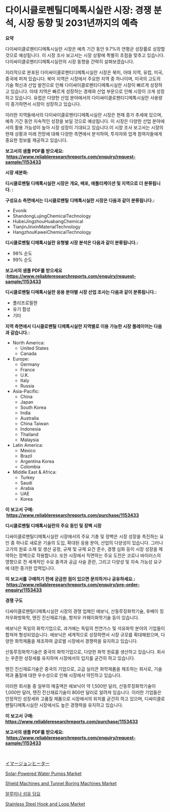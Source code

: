 <p><h1>다이시클로펜틸디메톡시실란 시장: 경쟁 분석, 시장 동향 및 2031년까지의 예측</h1></p><p><strong>요약</strong></p>
<p><p>다이싸이클로펜티디메톡시실란 시장은 예측 기간 동안 9.7%의 연평균 성장률로 성장할 것으로 예상됩니다. 이 시장 조사 보고서는 시장 상황에 특별히 초점을 맞추고 있습니다. 다이싸이클로펜티디메톡시실란의 시장 동향을 간략히 살펴보겠습니다.</p><p>지리적으로 분포된 다이싸이클로펜티디메톡시실란 시장은 북미, 아태 지역, 유럽, 미국, 중국에 퍼져 있습니다. 북미 지역은 시장에서 주요한 지역 중 하나이며, 미국의 고도의 기술 혁신과 산업 발전으로 인해 다이싸이클로펜티디메톡시실란 시장이 빠르게 성장하고 있습니다. 아태 지역은 빠르게 성장하는 경제와 산업 부문으로 인해 시장이 크게 성장하고 있습니다. 유럽은 다양한 산업 분야에서의 다이싸이클로펜티디메톡시실란 사용량이 증가하면서 시장이 성장하고 있습니다.</p><p>이러한 지역들에서의 다이싸이클로펜티디메톡시실란 시장은 현재 증가 추세에 있으며, 예측 기간 동안 지속적인 성장을 보일 것으로 예상됩니다. 이 시장은 다양한 산업 분야에서의 활용 가능성이 높아 시장 성장이 기대되고 있습니다.이 시장 조사 보고서는 시장의 현재 상황과 미래 전망에 대해 다양한 측면에서 분석하여, 투자자와 업계 참여자들에게 중요한 정보를 제공하고 있습니다.</p></p>
<p><strong>보고서의 샘플 PDF를 받으세요: &nbsp;<a href="https://www.reliableresearchreports.com/enquiry/request-sample/1153433">https://www.reliableresearchreports.com/enquiry/request-sample/1153433</a></strong></p>
<p><strong>시장 세분화:</strong></p>
<p><strong> 디시클로펜틸 디메톡시실란 시장은 개요, 배포, 애플리케이션 및 지역으로 더 분류됩니다. :</strong></p>
<p><strong>구성요소 측면에서는 디시클로펜틸 디메톡시실란 시장은 다음과 같이 분류됩니다.:</strong></p>
<p><ul><li>Evonik</li><li>ShandongLujingChemicalTechnology</li><li>HubeiJingzhouHuabangChemical</li><li>TianjinJinxinMaterialTechnology</li><li>HangzhouKaweiChemicalTechnology</li></ul></p>
<p><strong> 디시클로펜틸 디메톡시실란 유형별 시장 분석은 다음과 같이 분류됩니다.:</strong></p>
<p><ul><li>98% 순도</li><li>99% 순도</li></ul></p>
<p><strong>보고서의 샘플 PDF를 받으세요 :<a href="https://www.reliableresearchreports.com/enquiry/request-sample/1153433">https://www.reliableresearchreports.com/enquiry/request-sample/1153433</a></strong></p>
<p><strong> 디시클로펜틸 디메톡시실란 응용 분야별 시장 산업 조사는 다음과 같이 분류됩니다.:</strong></p>
<p><ul><li>폴리프로필렌</li><li>유기 합성</li><li>기타</li></ul></p>
<p><strong>지역 측면에서 디시클로펜틸 디메톡시실란 지역별로 이용 가능한 시장 플레이어는 다음과 같습니다.:</strong></p>
<p><ul>
    <li>
        North America:
        <ul>
            <li>United States</li>
            <li>Canada</li>
        </ul>
    </li>
    <li>
        Europe:
        <ul>
            <li>Germany</li>
            <li>France</li>
            <li>U.K.</li>
            <li>Italy</li>
            <li>Russia</li>
        </ul>
    </li>
    <li>
        Asia-Pacific:
        <ul>
            <li>China</li>
            <li>Japan</li>
            <li>South Korea</li>
            <li>India</li>
            <li>Australia</li>
            <li>China Taiwan</li>
            <li>Indonesia</li>
            <li>Thailand</li>
            <li>Malaysia</li>
        </ul>
    </li>
    <li>
        Latin America:
        <ul>
            <li>Mexico</li>
            <li>Brazil</li>
            <li>Argentina Korea</li>
            <li>Colombia</li>
        </ul>
    </li>
    <li>
        Middle East & Africa:
        <ul>
            <li>Turkey</li>
            <li>Saudi</li>
            <li>Arabia</li>
            <li>UAE</li>
            <li>Korea</li>
        </ul>
    </li>
    </ul></p>
<p><strong>이 보고서 구매: &nbsp;<a href="https://www.reliableresearchreports.com/purchase/1153433">https://www.reliableresearchreports.com/purchase/1153433</a></strong></p>
<p><strong>디시클로펜틸 디메톡시실란의 주요 동인 및 장벽 시장</strong></p>
<p><p>디싸이클로펜틸디메톡시실란 시장에서의 주요 기총 및 장벽은 시장 성장을 촉진하는 요인 중 하나로 새로운 기술의 도입, 확대된 응용 분야, 산업의 다양성이 있습니다. 그러나 고가의 원료 소재 및 생산 공정, 규제 및 규제 요건 준수, 경쟁 심화 등이 시장 성장을 제약하는 장벽으로 작용합니다. 또한 시장에서 직면하는 주요 도전은 코로나 바이러스의 영향으로 전 세계적인 수요 충격과 공급 사슬 혼란, 그리고 다양성 및 지속 가능성 요구에 대한 증가한 압력입니다.</p></p>
<p><strong>이 보고서를 구매하기 전에 궁금한 점이 있으면 문의하거나 공유하세요.: &nbsp;<a href="https://www.reliableresearchreports.com/enquiry/pre-order-enquiry/1153433">https://www.reliableresearchreports.com/enquiry/pre-order-enquiry/1153433</a></strong></p>
<p><strong>경쟁 구도</strong></p>
<p><p>디싸이클로펜틸디메톡시실란 시장의 경쟁 업체인 에보닉, 산동루징화학기술, 후베이 징저우화방화학, 톈진 진신재료기술, 항저우 카웨이화학기술 등이 있습니다. </p><p>에보닉은 독일의 화학기업으로, 과거에는 독일의 천연가스 및 석유화학 분야의 기업들이 합쳐져 형성되었습니다. 에보닉은 세계적으로 성장하면서 시장 규모를 확대해왔으며, 다양한 화학제품을 제조하여 글로벌 시장에서 경쟁력을 유지하고 있습니다. </p><p>산동루징화학기술은 중국의 화학기업으로, 다양한 화학 원료를 생산하고 있습니다. 회사는 꾸준한 성장세를 유지하며 시장에서의 입지를 굳건히 하고 있습니다. </p><p>톈진 진신재료기술은 중국의 기업으로, 고급 실리콘 화학제품을 제조하는 회사로, 기술력과 품질에 대한 우수성으로 인해 시장에서 약진하고 있습니다. </p><p>이러한 회사들 중 일부의 매출액은 에보닉이 약 1,500만 달러, 산동루징화학기술이 1,000만 달러, 톈진 진신재료기술이 800만 달러로 알려져 있습니다. 이러한 기업들은 안정적인 성장세와 고품질 제품으로 시장에서의 위치를 굳건히 하고 있으며, 디싸이클로펜틸디메톡시실란 시장에서도 높은 경쟁력을 유지하고 있습니다.</p></p>
<p><strong>이 보고서 구매: &nbsp; <a href="https://www.reliableresearchreports.com/purchase/1153433">https://www.reliableresearchreports.com/purchase/1153433</a></strong></p>
<p><strong>보고서의 샘플 PDF를 받으세요: &nbsp;<a href="https://www.reliableresearchreports.com/enquiry/request-sample/1153433">https://www.reliableresearchreports.com/enquiry/request-sample/1153433</a></strong><strong></strong></p>
<p>&nbsp;</p>
<p><p><a href="https://github.com/cnnriuez22368/Market-Research-Report-List-1/blob/main/77775573959.md">イマージョンヒーター</a></p><p><a href="https://issuu.com/reportprime-2/docs/solar-powered-water-pumps-market-size-2030.pptx">Solar-Powered Water Pumps Market</a></p><p><a href="https://issuu.com/reportprime-2/docs/shield-machines-and-tunnel-boring-machines-market-">Shield Machines and Tunnel Boring Machines Market</a></p><p><a href="https://github.com/idcefvhkdut6/Market-Research-Report-List-1/blob/main/13080123547.md">알루미나 섬유 담요</a></p><p><a href="https://github.com/GroverBarry/Market-Research-Report-List-4/blob/main/stainless-steel-hook-and-loop-market.md">Stainless Steel Hook and Loop Market</a></p></p>